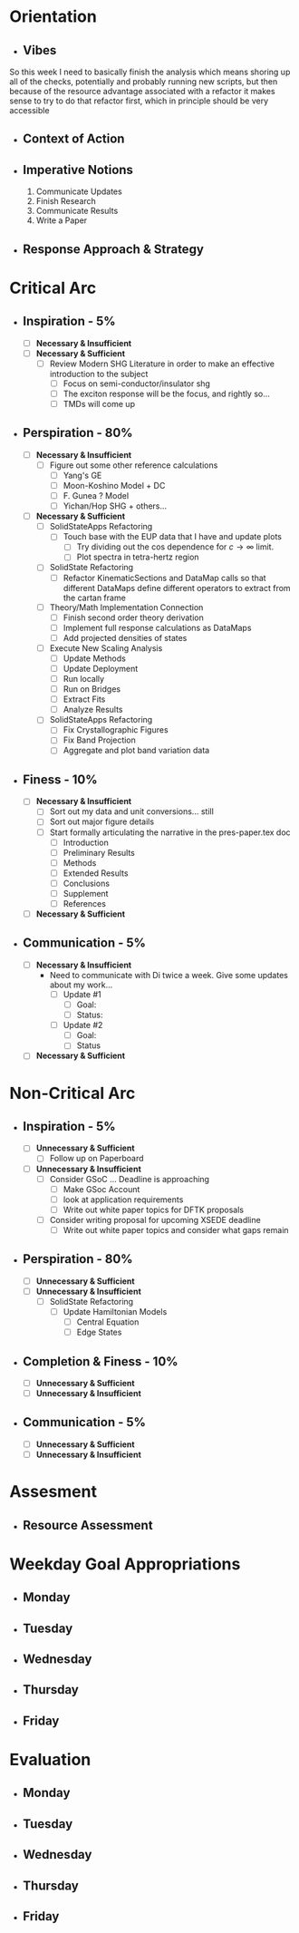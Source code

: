# Orientation

- ## Vibes

So this week I need to basically finish the analysis which means shoring up all of the checks, potentially and probably running new scripts, but then because of the resource advantage associated with a refactor it makes sense to try to do that refactor first, which in principle should be very accessible

- ## Context of Action
- ## Imperative Notions
    1.  Communicate Updates
    2.  Finish Research
    3.  Communicate Results
    4.  Write a Paper
- ## Response Approach & Strategy

# Critical Arc

- ## Inspiration - 5%
    - [ ] **Necessary & Insufficient**
    - [ ] **Necessary & Sufficient**
		- [ ] Review Modern SHG Literature in order to make an effective introduction to the subject
			- [ ] Focus on semi-conductor/insulator shg
			- [ ] The exciton response will be the focus, and rightly so...
			- [ ] TMDs will come up
- ## Perspiration - 80%
    - [ ] **Necessary & Insufficient**
        - [ ] Figure out some other reference calculations
            - [ ] Yang's GE
            - [ ] Moon-Koshino Model + DC
            - [ ] F. Gunea ? Model
            - [ ] Yichan/Hop SHG + others...
    - [ ] **Necessary & Sufficient**
        - [ ] SolidStateApps Refactoring
			- [ ] Touch base with the EUP data that I have and update plots
				- [ ] Try dividing out the cos dependence for $c\to\infty$ limit.
				- [ ] Plot spectra in tetra-hertz region
        - [ ] SolidState Refactoring
            - [ ] Refactor KinematicSections and DataMap calls so that different DataMaps define different operators to extract from the cartan frame
        - [ ] Theory/Math Implementation Connection
            - [ ] Finish second order theory derivation
            - [ ] Implement full response calculations as DataMaps
            - [ ] Add projected densities of states
        - [ ] Execute New Scaling Analysis
            - [ ] Update Methods
            - [ ] Update Deployment
            - [ ] Run locally
            - [ ] Run on Bridges
            - [ ] Extract Fits
            - [ ] Analyze Results
        - [ ] SolidStateApps Refactoring
			- [ ] Fix Crystallographic Figures
			- [ ] Fix Band Projection
			- [ ] Aggregate and plot band variation data
- ## Finess - 10%
	- [ ] **Necessary & Insufficient**
        - [ ] Sort out my data and unit conversions... still
		- [ ] Sort out major figure details
		- [ ] Start formally articulating the narrative in the pres-paper.tex doc
            - [ ] Introduction
            - [ ] Preliminary Results
            - [ ] Methods
            - [ ] Extended Results
            - [ ] Conclusions
            - [ ] Supplement
            - [ ] References
    - [ ] **Necessary & Sufficient**
- ## Communication - 5%
	- [ ] **Necessary & Insufficient**
        - Need to communicate with Di twice a week. Give some updates about my work...
            - [ ] Update #1
                - [ ] Goal:
                - [ ] Status:
            - [ ] Update #2
                - [ ] Goal:
                - [ ] Status
    - [ ] **Necessary & Sufficient**

# Non-Critical Arc

- ## Inspiration - 5%

    - [ ] **Unnecessary & Sufficient**
        - [ ] Follow up on Paperboard
    - [ ] **Unnecessary & Insufficient**
        - [ ] Consider GSoC ... Deadline is approaching
            - [ ] Make GSoc Account
            - [ ] look at application requirements
            - [ ] Write out white paper topics for DFTK proposals
        - [ ] Consider writing proposal for upcoming XSEDE deadline
            - [ ] Write out white paper topics and consider what gaps remain
- ## Perspiration - 80%
    - [ ] **Unnecessary & Sufficient**
    - [ ] **Unnecessary & Insufficient**
        - [ ] SolidState Refactoring
            - [ ] Update Hamiltonian Models
                - [ ] Central Equation
                - [ ] Edge States
- ## Completion & Finess - 10%
    - [ ] **Unnecessary & Sufficient**
    - [ ] **Unnecessary & Insufficient**
- ## Communication - 5%
    - [ ] **Unnecessary & Sufficient**
    - [ ] **Unnecessary & Insufficient**

# Assesment

- ## Resource Assessment

# Weekday Goal Appropriations

- ## Monday

- ## Tuesday

- ## Wednesday

- ## Thursday

- ## Friday


# Evaluation

- ## Monday
- ## Tuesday
- ## Wednesday
- ## Thursday
- ## Friday
